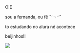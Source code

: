 OIE

sou a fernanda, ou fê ˶ᵔ ᵕ ᵔ˶

to estudando no alura né acontece

beijinhos!!

![]([https://pin.it/6feyHvjJq](https://i.pinimg.com/564x/40/c5/a7/40c5a78623dd4a762c04b00adf5f9f31.jpg))
